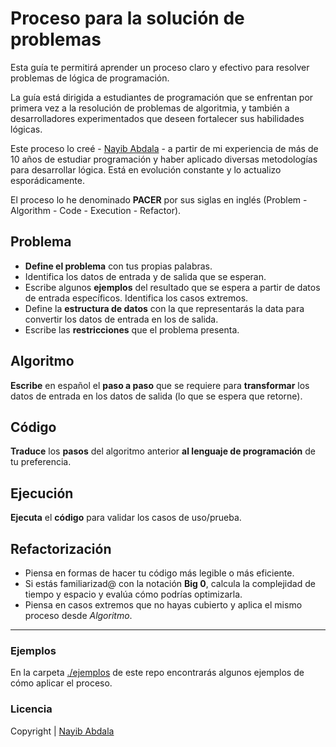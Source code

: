 # Proceso para la solución de problemas

Esta guía te permitirá aprender un proceso claro y efectivo para resolver problemas de lógica de programación.

La guía está dirigida a estudiantes de programación que se enfrentan por primera vez a la resolución de problemas de algoritmia, y también a desarrolladores experimentados que deseen fortalecer sus habilidades lógicas.

Este proceso lo creé - [Nayib Abdala](https://www.linkedin.com/in/nayibabdala/) - a partir de mi experiencia de más de 10 años de estudiar programación y haber aplicado diversas metodologías para desarrollar lógica. Está en evolución constante y lo actualizo esporádicamente.

El proceso lo he denominado **PACER** por sus siglas en inglés (Problem - Algorithm - Code - Execution - Refactor).

## Problema
* **Define el problema** con tus propias palabras.
* Identifica los datos de entrada y de salida que se esperan.
* Escribe algunos **ejemplos** del resultado que se espera a partir de datos de entrada específicos. Identifica los casos extremos.
* Define la **estructura de datos** con la que representarás la data para convertir los datos de entrada en los de salida.
* Escribe las **restricciones** que el problema presenta.


## Algoritmo
**Escribe** en español el **paso a paso** que se requiere para **transformar** los datos de entrada en los datos de salida (lo que se espera que retorne).


## Código
**Traduce** los **pasos** del algoritmo anterior **al lenguaje de programación** de tu preferencia.


## Ejecución
**Ejecuta** el **código** para validar los casos de uso/prueba.


## Refactorización
* Piensa en formas de hacer tu código más legible o más eficiente.
* Si estás familiarizad@ con la notación **Big 0**, calcula la complejidad de tiempo y espacio y evalúa cómo podrías optimizarla.
* Piensa en casos extremos que no hayas cubierto y aplica el mismo proceso desde *Algoritmo*.

___

### Ejemplos

En la carpeta [./ejemplos](./ejemplos) de este repo encontrarás algunos ejemplos de cómo aplicar el proceso.

### Licencia

Copyright | [Nayib Abdala](https://www.linkedin.com/in/nayibabdala/)
